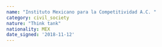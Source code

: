 ```yaml
---
name: "Instituto Mexicano para la Competitividad A.C. "
category: civil_society
nature: "Think tank"
nationality: MEX
date_signed: '2018-11-12'
---
```

    